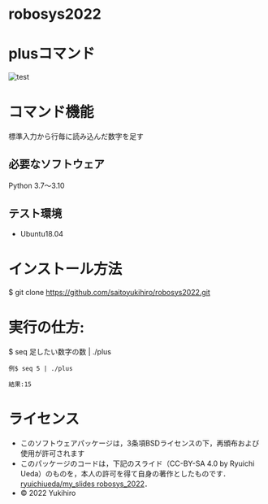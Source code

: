 # robosys2022

# plusコマンド

![test](https://github.com/saitoyukihiro/robosys202x/actions/workflows/test.yml/badge.svg)

# コマンド機能
標準入力から行毎に読み込んだ数字を足す

## 必要なソフトウェア
 Python 3.7〜3.10

## テスト環境
* Ubuntu18.04

# インストール方法
$ git clone https://github.com/saitoyukihiro/robosys2022.git

# 実行の仕方:
$ seq 足したい数字の数 | ./plus
```
例$ seq 5 | ./plus

結果:15
```

# ライセンス
* このソフトウェアパッケージは，3条項BSDライセンスの下，再頒布および使用が許可されます
* このパッケージのコードは，下記のスライド（CC-BY-SA 4.0 by Ryuichi Ueda）のものを，本人の許可を得て自身の著作としたものです．
 [ryuichiueda/my_slides robosys_2022](https://github.com/ryuichiueda/my_slides/tree/master/robosys_2022)．
* © 2022 Yukihiro
